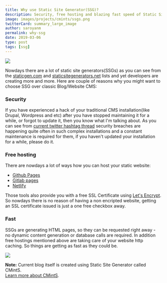 ```yaml
---
title: Why use Static Site Generator(SSG)?
description: Security, free hosting and blazing fast speed of Static Site Generators. Three reasons of choosing Static Site Generator over classic CMS.
image: images/projects/cmints/ssgs.png
twitterCard: summary_large_image
author: saroyanm
permalink: why-ssg
date: 2019-03-06
type: post
tags: [ssg]
---
```


<img src="/images/projects/cmints/ssgs.png" class="full-width">

Nowdays there are a lot of static site generators(SSGs) as you can see from the
<a href="https://www.staticgen.com/" target="_blank">staticgen.com</a> and
<a href="https://staticsitegenerators.net/" target="_blank">staticsitegenerators.net</a>
lists and yet developers are creating more and more. Here are couple of reasons
why you might want to choose SSG over classic Blog/Website CMS:

### Security

If you have experienced a hack of your traditional CMS installation(like Drupal,
Wordpress and etc) after you have stopped maintaining it for a while, or forgot
to update it, then you know what I'm talking about. As you can see from [current
twitter hashtag thread](https://twitter.com/hashtag/drupalgeddon) security
breaches are happening quite often in such complex installations and a constant
maintenance is required for them, if you haven't updated your installation for a
while, please do it.

### Free hosting

There are nowdays a lot of ways how you can host your static website:

- <a href="https://pages.github.com/" target="_blank">Github Pages</a>
- <a href="https://about.gitlab.com/product/pages/" target="_blank">Gitlab pages</a>
- <a href="https://www.netlify.com/" target="_blank">Netlify</a>

Those tools also provide you with a free SSL Certificate using
<a href="https://letsencrypt.org/" target="_blank">Let's Encrypt</a>. So nowdays
there is no reason of having a non encripted website, getting an SSL certificate
issued is just a one free checkbox away.

### Fast

SSGs are generating HTML pages, so they can be requested right away - no dynamic
content generation or database calls are required. In addition free hostings
mentioned above are taking care of your website http caching. So things are
getting as fast as they could be.

<img src="/images/projects/cmints/website-audit-2019-03-06.png" class="full-width">

**Note:** Current blog itself is created using Static Site Generator called
CMintS. </br>[Learn more about CMintS](https://cmints.io/).
